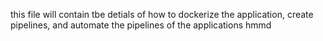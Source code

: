this file will contain tbe detials of how to
dockerize the application, create pipelines, and automate the pipelines of the applications
hmmd
